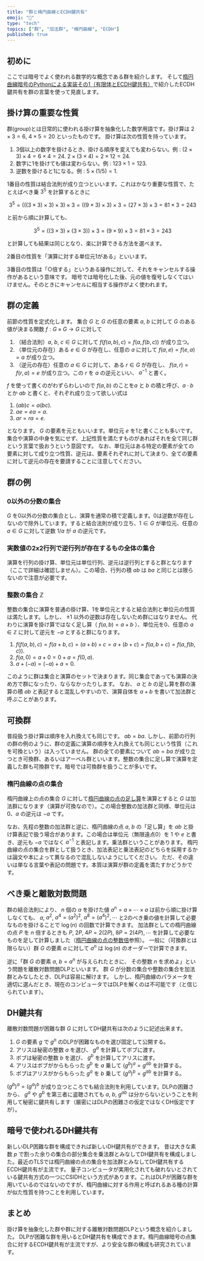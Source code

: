 ```yaml
---
title: "群と楕円曲線とECDH鍵共有"
emoji: "🧮"
type: "tech"
topics: ["群", "加法群", "楕円曲線", "ECDH"]
published: true
---
```

## 初めに
ここでは暗号でよく使われる数学的な概念である群を紹介します。
そして[楕円曲線暗号のPythonによる実装その1（有限体とECDH鍵共有）](https://zenn.dev/herumi/articles/sd202203-ecc-1)で紹介したECDH鍵共有を群の言葉を使って見直します。

## 掛け算の重要な性質
群(group)とは日常的に使われる掛け算を抽象化した数学用語です。掛け算は $2 \times 3=6$, $4 \times 5 = 20$ といったものです。
掛け算は次の性質を持っています。

1. 3個以上の数字を掛けるとき、掛ける順序を変えても変わらない。例 : $(2 \times 3) \times 4 = 6 \times 4 = 24.$ $2 \times (3\times4) = 2\times 12 = 24.$
1. 数字に1を掛けても値は変わらない。例 : $123 \times 1 = 123.$
1. 逆数を掛けると1になる。例 : $5 \times (1/5) = 1.$

1番目の性質は結合法則が成り立つといいます。これはかなり重要な性質で、たとえばべき乗 $3^5$ を計算するときに

$$
3^5=(((3\times 3)\times 3)\times 3)\times 3 = ((9\times 3)\times 3)\times 3 = (27\times 3)\times 3=81\times 3=243
$$

と前から順に計算しても、

$$
3^5=((3\times 3)\times (3\times 3))\times 3 = (9\times 9)\times 3 = 81\times 3=243
$$

と計算しても結果は同じとなり、楽に計算できる方法を選べます。

2番目の性質を「演算に対する単位元1がある」といいます。

3番目の性質は「○倍する」というある操作に対して、それをキャンセルする操作があるという意味です。
暗号では暗号化した後、元の値を復号しなくてはいけません。そのときにキャンセルに相当する操作がよく使われます。

## 群の定義
前節の性質を定式化します。
集合 $G$ と $G$ の任意の要素 $a$, $b$ に対して $G$ のある値が決まる関数 $f:G \times G \rightarrow G$ に対して

1. （結合法則）$a$, $b$, $c \in G$ に対して $f(f(a,b),c)=f(a,f(b,c))$ が成り立つ。
2. （単位元の存在）ある $e \in G$ が存在し、任意の $a$ に対して $f(a,e)=f(e,a)=a$ が成り立つ。
3. （逆元の存在）任意の $a \in G$ に対して、ある $r \in G$ が存在し、 $f(a,r)=f(r,a)=e$ が成り立つ。この $r$ を $a$ の逆元といい、 $a^{-1}$ と書く。

$f$ を使って書くのがわずらわしいので $f(a, b)$ のことを$a$ と $b$ の積と呼び、$a\cdot b$ とか $ab$ と書くと、それぞれ成り立って欲しい式は

1. $(ab)c = a(bc).$
2. $ae = ea = a.$
3. $ar=ra=e.$

となります。 $G$ の要素を元ともいいます。単位元 $e$ を1と書くことも多いです。
集合や演算の中身を気にせず、上記性質を満たすものがあればそれを全て同じ群という言葉で扱おうという意図です。
なお、単位元はある特定の要素が全ての要素に対して成り立つ性質、逆元は、要素それぞれに対して決まり、全ての要素に対して逆元の存在を要請することに注意してください。

## 群の例
### 0以外の分数の集合
$G$ を0以外の分数の集合とし、演算を通常の積で定義します。0は逆数が存在しないので除外しています。すると結合法則が成り立ち、$1 \in G$ が単位元、任意の $a \in G$ に対して逆数 $1/a$ が $a$ の逆元です。

### 実数値の2x2行列で逆行列が存在するもの全体の集合
演算を行列の掛け算、単位元は単位行列、逆元は逆行列とすると群となります（ここで詳細は確認しません）。この場合、行列の積 $ab$ は $ba$ と同じとは限らないので注意が必要です。

### 整数の集合 ℤ
整数の集合に演算を普通の掛け算、1を単位元とすると結合法則と単位元の性質は満たします。しかし、 $\pm 1$ 以外の逆数は存在しないため群にはなりません。
代わりに演算を掛け算ではなく足し算（ $f(a,b)=a+b$ ）、単位元を0、任意の $a \in ℤ$ に対して逆元を $-a$ とすると群になります。

1. $f(f(a,b),c)=f(a+b,c)=(a+b)+c=a+(b+c)=f(a, b+c)=f(a,f(b,c)).$
2. $f(a,0)=a+0=0+a=f(0,a).$
3. $a+(-a)=(-a)+a=0.$

このように群は集合と演算のセットで決まります。同じ集合であっても演算の決め方で群になったり、ならなかったりします。
なお、 $a$ と $b$ の足し算を群の演算の積 $ab$ と表記すると混乱しやすいので、演算自体を $a+b$ を書いて加法群と呼ぶことがあります。

## 可換群
普段扱う掛け算は順序を入れ換えても同じです。
$ab = ba.$
しかし、前節の行列の群の例のように、群の定義に演算の順序を入れ換えても同じという性質（これを可換という）は入っていません。
群の全ての要素について $ab=ba$ が成り立つとき可換群、あるいはアーベル群といいます。整数の集合に足し算で演算を定義した群も可換群です。暗号では可換群を扱うことが多いです。

### 楕円曲線の点の集合
楕円曲線上の点の集合 $G$ に対して[楕円曲線の点の足し算](https://zenn.dev/herumi/articles/sd202203-ecc-2#%E6%A5%95%E5%86%86%E6%9B%B2%E7%B7%9A%E3%81%AE%E7%82%B9%E3%81%AE%E8%B6%B3%E3%81%97%E7%AE%97)を演算とすると $G$ は加法群になります（演算が可換なので）。この場合整数の加法群と同様、単位元は0、$a$ の逆元は $-a$ です。

なお、先程の整数の加法群と逆に、楕円曲線の点 $a$, $b$ の「足し算」を $ab$ と掛け算表記で扱う場合があります。この場合は単位元（無限遠点0）を $1$ や $e$ と書き、逆元も $-a$ ではなく $a^{-1}$ と表記します。乗法群ということがあります。
楕円曲線の点の集合を群として扱うとき、加法表記と乗法表記のどちらを採用するかは論文や本によって異なるので混乱しないようにしてください。
ただ、その違いは単なる言葉や表記の問題です。本質は演算が群の定義を満たすかどうかです。

## べき乗と離散対数問題
群の結合法則により、 $n$ 個の $a$ を掛けた値 $a^n = a \times \cdots \times a$ は前から順に掛け算しなくても、 $a$, $a^2$, $a^4=({a^2})^2$, $a^8=({a^4})^2, \cdots$ と2のべき乗の値を計算して必要なものを掛けることで $\log(n)$ の回数で計算できます。
加法群としての楕円曲線の点 $P$ を $n$ 倍するときも $P$, $2P$, $4P=2(2P)$, $8P=2(4P), \cdots$ を計算して必要なものを足して計算しました（[楕円曲線の点の整数倍](https://zenn.dev/herumi/articles/sd202203-ecc-2#%E6%A5%95%E5%86%86%E6%9B%B2%E7%B7%9A%E3%81%AE%E7%82%B9%E3%81%AE%E6%95%B4%E6%95%B0%E5%80%8D)参照）。
一般に（可換群とは限らない）群 $G$ の要素 $a$ に対して $a^n$ は $\log(n)$ のオーダーで計算できます。

逆に「群 $G$ の要素 $a$, $b=a^n$ が与えられたときに、 その整数 $n$ を求めよ」という問題を離散対数問題DLPといいます。
群 $G$ が分数の集合や整数の集合を加法群とみなしたとき、DLPは容易に解けます。
しかし、楕円曲線のパラメータを適切に選んだとき、現在のコンピュータではDLPを解くのは不可能です（と信じられています）。

## DH鍵共有
離散対数問題が困難な群 $G$ に対してDH鍵共有は次のように記述出来ます。
1. $G$ の要素 $g$ で $g^n$ のDLPが困難なものを選び固定して公開する。
1. アリスは秘密の整数 $a$ を選び、 $g^a$ を計算してボブに渡す。
1. ボブは秘密の整数 $b$ を選び、 $g^b$ を計算してアリスに渡す。
1. アリスはボブがからもらった $g^b$ を $a$ 乗して $({g^b})^a=g^{ab}$ を計算する。
1. ボブはアリスがからもらった $g^a$ を $b$ 乗して $({g^a})^b=g^{ab}$ を計算する。

$({g^b})^a=({g^a})^b$ が成り立つところでも結合法則を利用しています。DLPの困難さから、 $g^a$ や $g^b$ を第三者に盗聴されても $a$, $b$, $g^{ab}$ は分からないということを利用して秘密に鍵共有します（厳密にはDLPの困難さの仮定ではなくDH仮定ですが）。

## 暗号で使われるDH鍵共有
新しいDLP困難な群を構成できれば新しいDH鍵共有ができます。
昔は大きな素数 $p$ で割った余りの集合の部分集合を乗法群とみなしてDH鍵共有を構成しました。最近のTLSでは楕円曲線の点の集合を加法群とみなしてDH鍵共有するECDH鍵共有が主流です。
量子コンピュータが実用化されても破れないとされている鍵共有方式の一つにCSIDHという方式があります。これはDLPが困難な群を用いているのではないのですが、楕円曲線に対する作用と呼ばれるある種の計算が似た性質を持つことを利用しています。

## まとめ
掛け算を抽象化した群や群に対する離散対数問題DLPという概念を紹介しました。
DLPが困難な群を用いるとDH鍵共有を構成できます。楕円曲線暗号の点集合に対するECDH鍵共有が主流ですが、より安全な群の構成も研究されています。
